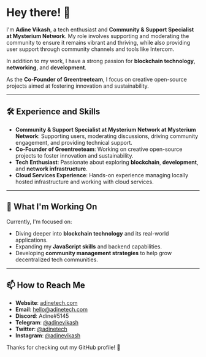# Hey there! 👋

I'm **Adine Vikash**, a tech enthusiast and **Community & Support Specialist at Mysterium Network**. My role involves supporting and moderating the community to ensure it remains vibrant and thriving, while also providing user support through community channels and tools like Intercom.

In addition to my work, I have a strong passion for **blockchain technology**, **networking**, and **development**.

As the **Co-Founder of Greentreeteam**, I focus on creative open-source projects aimed at fostering innovation and sustainability.

---

## 🛠 Experience and Skills

- **Community & Support Specialist at Mysterium Network at Mysterium Network**: Supporting users, moderating discussions, driving community engagement, and providing technical support.
- **Co-Founder of Greentreeteam**: Working on creative open-source projects to foster innovation and sustainability.
- **Tech Enthusiast**: Passionate about exploring **blockchain**, **development**, and **network infrastructure**.
- **Cloud Services Experience**: Hands-on experience managing locally hosted infrastructure and working with cloud services.

---

## 🌱 What I'm Working On

Currently, I'm focused on:

- Diving deeper into **blockchain technology** and its real-world applications.
- Expanding my **JavaScript skills** and backend capabilities.
- Developing **community management strategies** to help grow decentralized tech communities.

---

## 📫 How to Reach Me

- **Website**: [adinetech.com](https://adinetech.com)
- **Email**: hello@adinetech.com
- **Discord**: Adine#5145
- **Telegram**: [@adinevikash](https://t.me/adinevikash)
- **Twitter**: [@adinetech](https://twitter.com/adinetech)
- **Instagram**: [@adinevikash](https://www.instagram.com/adinevikash/)

Thanks for checking out my GitHub profile! 👾
